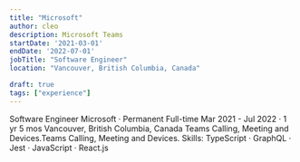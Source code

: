 ```yaml
---
title: "Microsoft"
author: cleo
description: Microsoft Teams
startDate: '2021-03-01'
endDate: '2022-07-01'
jobTitle: "Software Engineer"
location: "Vancouver, British Columbia, Canada"

draft: true
tags: ["experience"]
---
```


Software Engineer
Microsoft · Permanent Full-time
Mar 2021 - Jul 2022 · 1 yr 5 mos
Vancouver, British Columbia, Canada
Teams Calling, Meeting and Devices.Teams Calling, Meeting and Devices.
Skills: TypeScript · GraphQL · Jest · JavaScript · React.js
